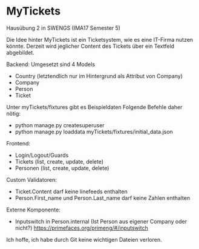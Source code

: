 # MyTickets
 Hausübung 2 in SWENGS (IMA17 Semester 5)

Die Idee hinter MyTickets ist ein Ticketsystem, wie es eine IT-Firma nutzen könnte.
Derzeit wird jeglicher Content des Tickets über ein Textfeld abgebildet.

Backend:
Umgesetzt sind 4 Models

- Country (letztendlich nur im Hintergrund als Attribut von Company)
- Company
- Person
- Ticket

Unter myTickets/fixtures gibt es Beispieldaten
Folgende Befehle daher nötig:

- python manage.py createsuperuser
- python manage.py loaddata myTickets/fixtures/initial_data.json


Frontend:
- Login/Logout/Guards
- Tickets (list, create, update, delete)
- Personen (list, create, update, delete)

Custom Validatoren:
- Ticket.Content darf keine linefeeds enthalten
- Person.First_name und Person.Last_name darf keine Zahlen enthalten

Externe Komponente:
- Inputswitch in Person.internal (Ist Person aus eigener Company oder nicht?)
https://primefaces.org/primeng/#/inputswitch


Ich hoffe, ich habe durch Git keine wichtigen Dateien verloren.